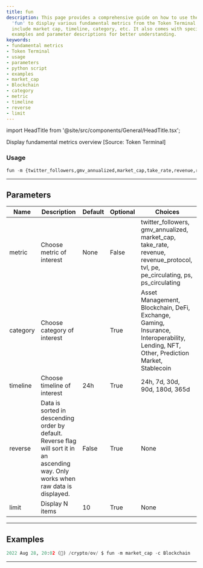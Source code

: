 ```yaml
---
title: fun
description: This page provides a comprehensive guide on how to use the python script
  'fun' to display various fundamental metrics from the Token Terminal. The metrics
  include market cap, timeline, category, etc. It also comes with specific command-line
  examples and parameter descriptions for better understanding.
keywords:
- fundamental metrics
- Token Terminal
- usage
- parameters
- python script
- examples
- market_cap
- Blockchain
- category
- metric
- timeline
- reverse
- limit
---
```


import HeadTitle from '@site/src/components/General/HeadTitle.tsx';

<HeadTitle title="fun - Ov - Crypto - Reference | OpenBB Terminal Docs" />

Display fundamental metrics overview [Source: Token Terminal]

### Usage

```python
fun -m {twitter_followers,gmv_annualized,market_cap,take_rate,revenue,revenue_protocol,tvl,pe,pe_circulating,ps,ps_circulating} [-c {Asset Management,Blockchain,DeFi,Exchange,Gaming,Insurance,Interoperability,Lending,NFT,Other,Prediction Market,Stablecoin}] [-t {24h,7d,30d,90d,180d,365d}] [-r] [-l LIMIT]
```

---

## Parameters

| Name | Description | Default | Optional | Choices |
| ---- | ----------- | ------- | -------- | ------- |
| metric | Choose metric of interest | None | False | twitter_followers, gmv_annualized, market_cap, take_rate, revenue, revenue_protocol, tvl, pe, pe_circulating, ps, ps_circulating |
| category | Choose category of interest |  | True | Asset Management, Blockchain, DeFi, Exchange, Gaming, Insurance, Interoperability, Lending, NFT, Other, Prediction Market, Stablecoin |
| timeline | Choose timeline of interest | 24h | True | 24h, 7d, 30d, 90d, 180d, 365d |
| reverse | Data is sorted in descending order by default. Reverse flag will sort it in an ascending way. Only works when raw data is displayed. | False | True | None |
| limit | Display N items | 10 | True | None |


---

## Examples

```python
2022 Aug 28, 20:02 (🦋) /crypto/ov/ $ fun -m market_cap -c Blockchain
```
---
